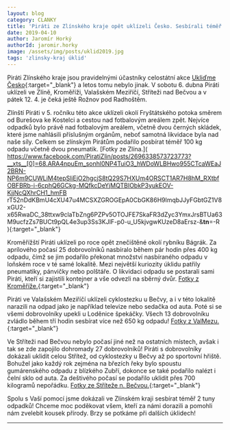 ```yaml
---
layout: blog
category: CLANKY
title: 'Piráti ze Zlínského kraje opět uklízeli Česko. Sesbírali téměř dvě tuny odpadu!'
date: 2019-04-10
author: Jaromír Horký
authorId: jaromir.horky
image: /assets/img/posts/uklid2019.jpg   
tags: 'zlinsky-kraj úklid'
---
```


Piráti Zlínského kraje jsou pravidelnými účastníky celostátní akce [Ukliďme Česko](http://www.uklidmecesko.cz){:target="_blank"} a letos tomu nebylo jinak. V sobotu 6. dubna Piráti uklízeli ve Zlíně, Kroměříži, Valašském Meziříčí, Stříteži nad Bečvou a v pátek 12. 4. je čeká ještě Rožnov pod Radhoštěm.

Zlínští Piráti v 5. ročníku této akce uklízeli okolí Fryštátského potoka směrem od Burešova ke Kostelci a cestou nad fotbalovým areálem zpět. Nejvíce odpadků bylo právě nad fotbalovým areálem, včetně dvou černých skládek, které jsme nahlásili příslušným orgánům, neboť samotná likvidace byla nad naše síly. Celkem se zlínským Pirátům podařilo posbírat téměř 100 kg odpadu včetně dvou pneumatik.
[Fotky ze Zlína.]( https://www.facebook.com/PiratiZlin/posts/2696338573723773?__xts__[0]=68.ARA4npuEm_sonhl0NP4TuiO3_hWDoWLBHwo955CTcaWEaJ2BRN-NP6m9CUWLiM4tepSliEjO2hgcjS8tQ29S7HXUm4ORSCT1AR7H8hM_RXtbfOBFBRb-i-6cphQ6GCkg-MQfkcDeYjMQTBIObkP3yukEOV-KjjNcQXhrCH1_hmFB	rT52nDdKBmU4cXU47u4MCSXZGROGEpA0CbGK86H9lmqbJJyFGbtGZ1V8xGU2-x65RwaDC_38ttxw9claTbZng6PZPv5OTOJFE7SkaFR3dZyc3YmxJrsBTUa63M9ucfzZs7BUCt9pQL4e3up3Ss3KJlF-p0-u_U5kjvgwKUzeD8aErsz-&__tn__=-R
){:target="_blank"}

Kroměřížští Piráti uklízeli po roce opět znečištěné okolí rybníku Bágrák. Za aprílového počasí 25 dobrovolníků nasbíralo během pár hodin přes 400 kg odpadu, čímž se jim podařilo překonat množství nasbíraného odpadu v loňském roce v té samé lokalitě. Mezi největší kuriozity úklidu patřily pneumatiky, pánvičky nebo polštáře. O likvidaci odpadu se postarali sami Piráti, kteří si zajistili kontejner a vše odvezli na sběrný dvůr.
[Fotky z Kroměříže.]( https://www.facebook.com/pg/piratikromeriz/photos/?tab=album&album_id=2385632195006683&__xts__%5B0%5D=68.ARA56KYDMF35MASLcGHPfwZKvTIwnOgoEKD2f70biKln3jQ_REcb58XtcbKbVWeoG37G9w3X5KuPGk93kUiLv_UdORfLlBc5Tz7OREgyWQ0QAdDe
){:target="_blank"}

Piráti ve Valašském Meziříčí uklízeli cyklostezku u Bečvy, a i v této lokalitě narazili na odpad jako je například televize nebo sedačka od auta. Poté si se všemi dobrovolníky upekli u Loděnice špekáčky. Všech 13 dobrovolníku zvládlo během tří hodin sesbírat více než 650 kg odpadu!
[Fotky z ValMezu.](https://www.facebook.com/events/297118320982902/?active_tab=discussion){:target="_blank"}

Ve Stříteži nad Bečvou nebylo počasí jiné než na ostatních místech, avšak i tak se zde zapojilo dohromady 27 dobrovolníků! Piráti s dobrovolníky dokázali uklidit celou Střítež, od cyklostezky u Bečvy až po sportovní hřiště. Bohužel jako každý rok zejména na březích řeky bylo spoustu gumárenského odpadu z blízkého Zubří, dokonce se také podařilo nalézt i čelní sklo od auta. Za deštivého počasí se podařilo uklidit přes 700 kilogramů nepořádku.
[Fotky ze Stříteže n. Bečvou.](){:target="_blank"}

Spolu s Vaší pomocí jsme dokázali ve Zlínském kraji sesbírat téměř 2 tuny odpadků! Chceme moc poděkovat všem, kteří za námi dorazili a pomohli nám zvelebit kousek přírody. Brzy se potkáme při dalších úklidech!

- - -
